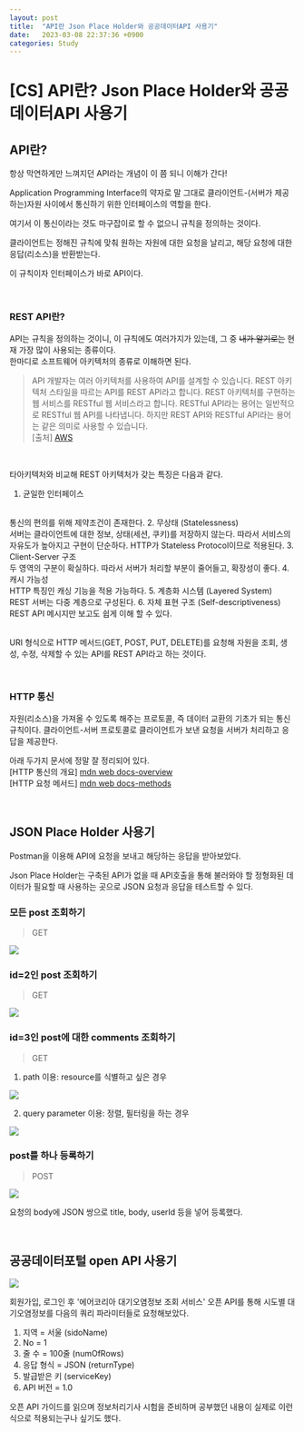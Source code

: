 ```yaml
---
layout: post
title:  "API란 Json Place Holder와 공공데이터API 사용기"
date:   2023-03-08 22:37:36 +0900
categories: Study
---
```


# [CS] API란? Json Place Holder와 공공데이터API 사용기

## API란? 
항상 막연하게만 느껴지던 API라는 개념이 이 쯤 되니 이해가 간다!

Application Programming Interface의 약자로 말 그대로 클라이언트-(서버가 제공하는)자원 사이에서 통신하기 위한 인터페이스의 역할을 한다.  

여기서 이 통신이라는 것도 마구잡이로 할 수 없으니 규칙을 정의하는 것이다.

클라이언트는 정해진 규칙에 맞춰 원하는 자원에 대한 요청을 날리고, 해당 요청에 대한 응답(리소스)을 반환받는다.

이 규칙이자 인터페이스가 바로 API이다.

<br />

### REST API란?

API는 규칙을 정의하는 것이니, 이 규칙에도 여러가지가 있는데, 그 중 ~~내가 알기로는~~ 현재 가장 많이 사용되는 종류이다.  
한마디로 소프트웨어 아키텍처의 종류로 이해하면 된다.

> API 개발자는 여러 아키텍처를 사용하여 API를 설계할 수 있습니다. REST 아키텍처 스타일을 따르는 API를 REST API라고 합니다. REST 아키텍처를 구현하는 웹 서비스를 RESTful 웹 서비스라고 합니다. RESTful API라는 용어는 일반적으로 RESTful 웹 API를 나타냅니다. 하지만 REST API와 RESTful API라는 용어는 같은 의미로 사용할 수 있습니다. <br />
[출처] [AWS](https://aws.amazon.com/ko/what-is/restful-api/)

<br />

타아키텍처와 비교해 REST 아키텍처가 갖는 특징은 다음과 같다. 

1. 균일한 인터페이스
<br />
통신의 편의를 위해 제약조건이 존재한다.
2. 무상태 (Statelessness)
<br />
서버는 클라이언트에 대한 정보, 상태(세션, 쿠키)를 저장하지 않는다. 따라서 서비스의 자유도가 높아지고 구현이 단순하다. HTTP가 Stateless Protocol이므로 적용된다.
3. Client-Server 구조
<br />
두 영역의 구분이 확실하다. 따라서 서버가 처리할 부분이 줄어들고, 확장성이 좋다.
4. 캐시 가능성
<br />
HTTP 특징인 캐싱 기능을 적용 가능하다.
5. 계층화 시스템 (Layered System)
<br />
REST 서버는 다중 계층으로 구성된다.
6. 자체 표현 구조 (Self-descriptiveness)
<br />
REST API 메시지만 보고도 쉽게 이해 할 수 있다.
<br />
<br />

URI 형식으로 HTTP 메서드(GET, POST, PUT, DELETE)를 요청해 자원을 조회, 생성, 수정, 삭제할 수 있는 API를 REST API라고 하는 것이다.

<br />

### HTTP 통신
자원(리소스)을 가져올 수 있도록 해주는 프로토콜, 즉 데이터 교환의 기초가 되는 통신 규칙이다.
클라이언트-서버 프로토콜로 클라이언트가 보낸 요청을 서버가 처리하고 응답을 제공한다. 

아래 두가지 문서에 정말 잘 정리되어 있다.
<br />
[HTTP 통신의 개요] [mdn web docs-overview](https://developer.mozilla.org/ko/docs/Web/HTTP/Overview)
<br />
[HTTP 요청 메서드] [mdn web docs-methods](https://developer.mozilla.org/ko/docs/Web/HTTP/Methods)

<br />

## JSON Place Holder 사용기
Postman을 이용해 API에 요청을 보내고 해당하는 응답을 받아보았다.

Json Place Holder는 구축된 API가 없을 때 API호출을 통해 불러와야 할 정형화된 데이터가 필요할 때 사용하는 곳으로 JSON 요청과 응답을 테스트할 수 있다.

### 모든 post 조회하기
> GET

<img src='/assets/img/docs/springclass2_1.png' />  

### id=2인 post 조회하기
> GET

<img src='/assets/img/docs/springclass2_2.png' />  

### id=3인 post에 대한 comments 조회하기
> GET

1. path 이용: resource를 식별하고 싶은 경우

<img src='/assets/img/docs/springclass2_3.png' />  

2. query parameter 이용: 정렬, 필터링을 하는 경우

<img src='/assets/img/docs/springclass2_4.png' />  

### post를 하나 등록하기
> POST

<img src='/assets/img/docs/springclass2_5.png' />  

요청의 body에 JSON 쌍으로 title, body, userId 등을 넣어 등록했다.

<br />

## 공공데이터포털 open API 사용기

<img src='/assets/img/docs/springclass2_6.png' />  

회원가입, 로그인 후 '에어코리아 대기오염정보 조회 서비스' 오픈 API를 통해 시도별 대기오염정보를 다음의 쿼리 파라미터들로 요청해보았다.

1. 지역 = 서울 (sidoName)
2. No = 1
3. 줄 수 = 100줄 (numOfRows)
4. 응답 형식 = JSON (returnType)
5. 발급받은 키 (serviceKey)
6. API 버전 = 1.0

오픈 API 가이드를 읽으며 정보처리기사 시험을 준비하며 공부했던 내용이 실제로 이런식으로 적용되는구나 싶기도 했다.